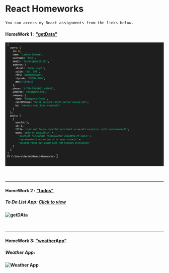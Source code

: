 # React Homeworks

```
You can access my React assignments from the links below.
```

#### HomeWork 1 : ["getData"](https://github.com/alikartalonline/React-Homeworks/tree/main/HomeWork1)

![getDAta](https://github.com/alikartalonline/React-Homeworks/blob/main/HomeWork1/assets/1.png)

<br>
<hr>

#### HomeWork 2 : ["todos"](https://github.com/alikartalonline/React-Homeworks/tree/main/HomeWork2/todoswork)

##### <b> To Do List App: [Click to view](https://todos-alikartalonline.netlify.app/)

![getDAta](https://i.hizliresim.com/o80uhkh.jpg)

<br>
<hr>
  
#### HomeWork 3: ["weatherApp"](https://github.com/alikartalonline/React-Homeworks/tree/main/HomeWork3)

##### <b> Weather App: 

![Weather App](https://i.hizliresim.com/medqrg2.gif)
  
  
